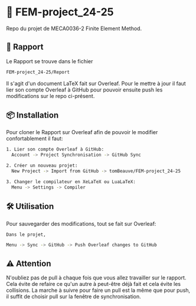 # 🚀 **FEM-project_24-25**

Repo du projet de MECA0036-2 Finite Element Method.

## 📝 **Rapport**

Le Rapport se trouve dans le fichier 
```bash
FEM-project_24-25/Report
```
Il s'agit d'un document LaTeX fait sur Overleaf. Pour le mettre à jour il faut lier son compte Overleaf à GitHub pour pouvoir ensuite push les modifications sur le repo ci-présent.

## 📦 **Installation**

Pour cloner le Rapport sur Overleaf afin de pouvoir le modifier confortablement il faut:

```bash
1. Lier son compte Overleaf à GitHub:
  Account -> Project Synchronisation -> GitHub Sync

2. Créer un nouveau projet:
  New Project -> Import from GitHub -> tomBeauve/FEM-project_24-25

3. Changer le compilateur en XeLaTeX ou LuaLaTeX:
  Menu -> Settings -> Compiler
```
## 🛠️ **Utilisation**

Pour sauvegarder des modifications, tout se fait sur Overleaf:

```bash
Dans le projet,

Menu -> Sync -> GitHub -> Push Overleaf changes to GitHub
```

## ⚠️ **Attention**
N'oubliez pas de pull à chaque fois que vous allez travailler sur le rapport. Cela évite de refaire ce qu'un autre à peut-être déjà fait et cela évite les collisions. La marche à suivre pour faire un pull est la même que pour push, il suffit de choisir pull sur la fenêtre de synchronisation.
